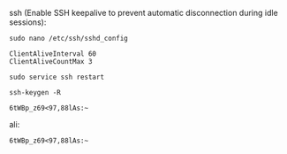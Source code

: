 ssh (Enable SSH keepalive to prevent automatic disconnection during idle sessions):
```
sudo nano /etc/ssh/sshd_config
```
```
ClientAliveInterval 60      
ClientAliveCountMax 3  
```
```
sudo service ssh restart
```

```
ssh-keygen -R 
```
```
6tWBp_z69<97,88lAs:~
```
ali:
```
6tWBp_z69<97,88lAs:~
```
